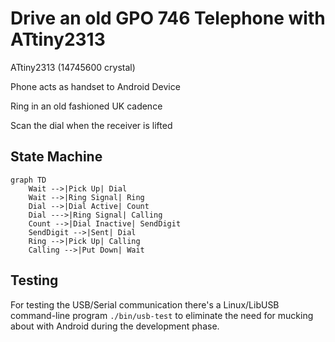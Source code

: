 # Drive an old GPO 746 Telephone with ATtiny2313

ATtiny2313 (14745600 crystal)

Phone acts as handset to Android Device

Ring in an old fashioned UK cadence

Scan the dial when the receiver is lifted

## State Machine

```mermaid
graph TD
    Wait -->|Pick Up| Dial
    Wait -->|Ring Signal| Ring
    Dial -->|Dial Active| Count
    Dial --->|Ring Signal| Calling
    Count -->|Dial Inactive| SendDigit
    SendDigit -->|Sent| Dial
    Ring -->|Pick Up| Calling
    Calling -->|Put Down| Wait
```

## Testing

For testing the USB/Serial communication there's a Linux/LibUSB command-line
program `./bin/usb-test` to eliminate the need for mucking about with Android
during the development phase.
